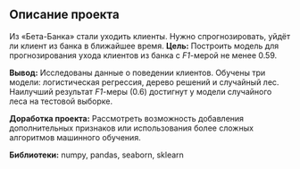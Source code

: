 ## Описание проекта

Из «Бета-Банка» стали уходить клиенты. Нужно спрогнозировать, уйдёт ли клиент из банка в ближайшее время.
**Цель:** Построить модель для прогнозирования ухода клиентов из банка с *F1*-мерой не менее 0.59.

**Вывод:** Исследованы данные о поведении клиентов. Обучены три модели: логистическая регрессия, дерево решений и случайный лес. Наилучший результат *F1*-меры (0.6) достигнут у модели случайного леса на тестовой выборке.

**Доработка проекта:** Рассмотреть возможность добавления дополнительных признаков или использования более сложных алгоритмов машинного обучения.

**Библиотеки:** numpy, pandas, seaborn, sklearn